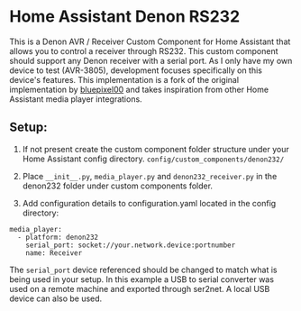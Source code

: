 # Home Assistant Denon RS232

This is a Denon AVR / Receiver Custom Component for Home Assistant that allows you to control a receiver through RS232. This custom component should support any Denon receiver with a serial port.
As I only have my own device to test (AVR-3805), development focuses specifically on this device's features. 
This implementation is a fork of the original implementation by [bluepixel00](https://github.com/bluepixel00/HomeAssistant_Denon_RS232) and takes inspiration from other Home Assistant media player integrations.

## Setup:
1) If not present create the custom component folder structure under your Home Assistant config directory.
`config/custom_components/denon232/`

2) Place `__init__.py`, `media_player.py` and `denon232_receiver.py` in the denon232 folder under custom components folder.

3) Add configuration details to configuration.yaml located in the config directory:

```
media_player:
  - platform: denon232
    serial_port: socket://your.network.device:portnumber
    name: Receiver
```

The `serial_port` device referenced should be changed to match what is being used in your setup. In this example a USB to serial converter was used on a remote machine and exported through ser2net. A local USB device can also be used.
